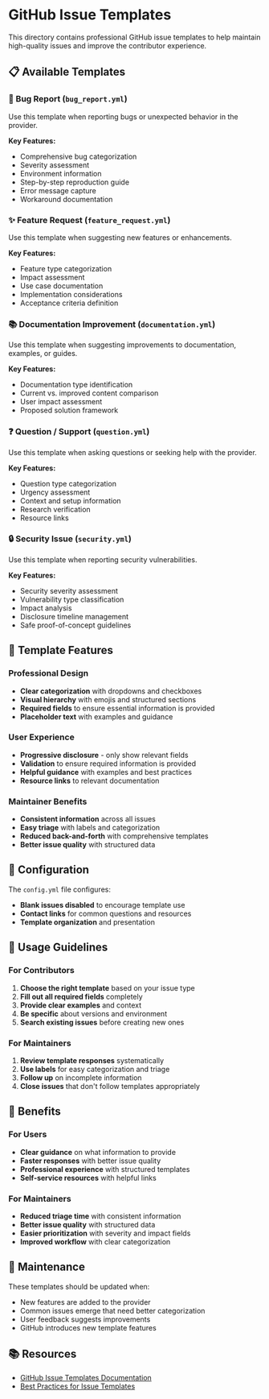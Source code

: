 # GitHub Issue Templates

This directory contains professional GitHub issue templates to help maintain high-quality issues and improve the contributor experience.

## 📋 Available Templates

### 🐛 Bug Report (`bug_report.yml`)
Use this template when reporting bugs or unexpected behavior in the provider.

**Key Features:**
- Comprehensive bug categorization
- Severity assessment
- Environment information
- Step-by-step reproduction guide
- Error message capture
- Workaround documentation

### ✨ Feature Request (`feature_request.yml`)
Use this template when suggesting new features or enhancements.

**Key Features:**
- Feature type categorization
- Impact assessment
- Use case documentation
- Implementation considerations
- Acceptance criteria definition

### 📚 Documentation Improvement (`documentation.yml`)
Use this template when suggesting improvements to documentation, examples, or guides.

**Key Features:**
- Documentation type identification
- Current vs. improved content comparison
- User impact assessment
- Proposed solution framework

### ❓ Question / Support (`question.yml`)
Use this template when asking questions or seeking help with the provider.

**Key Features:**
- Question type categorization
- Urgency assessment
- Context and setup information
- Research verification
- Resource links

### 🔒 Security Issue (`security.yml`)
Use this template when reporting security vulnerabilities.

**Key Features:**
- Security severity assessment
- Vulnerability type classification
- Impact analysis
- Disclosure timeline management
- Safe proof-of-concept guidelines

## 🎯 Template Features

### Professional Design
- **Clear categorization** with dropdowns and checkboxes
- **Visual hierarchy** with emojis and structured sections
- **Required fields** to ensure essential information is provided
- **Placeholder text** with examples and guidance

### User Experience
- **Progressive disclosure** - only show relevant fields
- **Validation** to ensure required information is provided
- **Helpful guidance** with examples and best practices
- **Resource links** to relevant documentation

### Maintainer Benefits
- **Consistent information** across all issues
- **Easy triage** with labels and categorization
- **Reduced back-and-forth** with comprehensive templates
- **Better issue quality** with structured data

## 🔧 Configuration

The `config.yml` file configures:
- **Blank issues disabled** to encourage template use
- **Contact links** for common questions and resources
- **Template organization** and presentation

## 📝 Usage Guidelines

### For Contributors
1. **Choose the right template** based on your issue type
2. **Fill out all required fields** completely
3. **Provide clear examples** and context
4. **Be specific** about versions and environment
5. **Search existing issues** before creating new ones

### For Maintainers
1. **Review template responses** systematically
2. **Use labels** for easy categorization and triage
3. **Follow up** on incomplete information
4. **Close issues** that don't follow templates appropriately

## 🚀 Benefits

### For Users
- **Clear guidance** on what information to provide
- **Faster responses** with better issue quality
- **Professional experience** with structured templates
- **Self-service resources** with helpful links

### For Maintainers
- **Reduced triage time** with consistent information
- **Better issue quality** with structured data
- **Easier prioritization** with severity and impact fields
- **Improved workflow** with clear categorization

## 🔄 Maintenance

These templates should be updated when:
- New features are added to the provider
- Common issues emerge that need better categorization
- User feedback suggests improvements
- GitHub introduces new template features

## 📚 Resources

- [GitHub Issue Templates Documentation](https://docs.github.com/en/communities/using-templates-to-encourage-useful-issues-and-pull-requests/configuring-issue-templates-for-your-repository)
- [Best Practices for Issue Templates](https://docs.github.com/en/communities/using-templates-to-encourage-useful-issues-and-pull-requests/about-issue-and-pull-request-templates)
